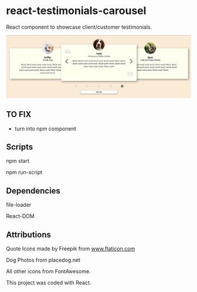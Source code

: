 # react-testimonials-carousel

React component to showcase client/customer testimonials.

![alt text](./design/desktop-1366x768.png)

## TO FIX

- turn into npm component

## Scripts

npm start

npm run-script

## Dependencies

file-loader

React-DOM

## Attributions

Quote Icons made by Freepik from www.flaticon.com

Dog Photos from placedog.net

All other icons from FontAwesome.

This project was coded with React.
